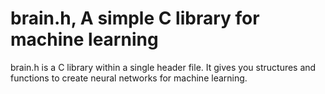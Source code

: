 # brain.h, A simple C library for machine learning
brain.h is a C library within a single header file.
It gives you structures and functions to create neural networks for machine learning.
